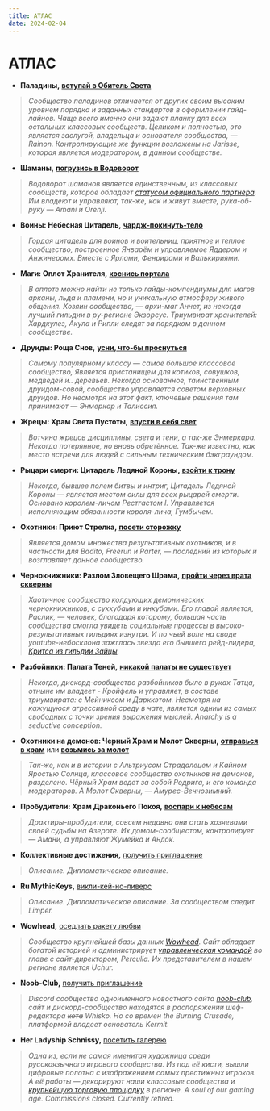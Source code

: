 ```yaml
---
title: АТЛАС
date: 2024-02-04
---
```


# АТЛАС

-  **Паладины,** [**вступай в Обитель Света**](https://discord.gg/yAhvHbM)
> *Сообщество паладинов отличается от других своим высоким уровнем порядка и заданных стандартов в оформлении гайд-лайнов. Чаще всего именно они задают планку для всех остальных классовых сообществ. Целиком и полностью, это является заслугой, владельца и основателя сообщества, — Rainon. Контролирующие же функции возложены на Jarisse, которая является модератором, в данном сообществе.*

- **Шаманы,** [**погрузись в Водоворот**](https://discord.gg/8Bag6kT)
> *Водоворот шаманов является единственным, из классовых сообществ, которое обладает [статусом официального партнера](https://support.discord.com/hc/ru/articles/360047236171-Партнёрские-и-верифицированные-серверы). Им владеют и управляют, так-же, как и живут вместе, рука-об-руку — Amani и Orenji.*

- **Воины: Небесная Цитадель,** [**чардж-покинуть-тело**](https://discord.gg/xmcWP5b)
> *Гордая цитадель для воинов и воительниц, приятное и теплое сообщество, построенное Январём и управляемое Яддером и Анжинеромх. Вместе с Ярлами, Фенрирами и Валькириями.*

- **Маги: Оплот Хранителя,** [**коснись портала**](https://discord.gg/bSwXsKG)
> *В оплоте можно найти не только гайды-компендиумы для магов арканы, льда и пламени, но и уникальную атмосферу живого общения. Хозяин сообщества, — архи-маг Аннет, из некогда лучший гильдии в ру-регионе Экзорсус. Триумвират хранителей: Хардкулез, Акула и Рипли следят за порядком в данном сообществе.*

- **Друиды: Роща Снов,** [**усни, что-бы проснуться**](https://discord.gg/5uPBe28)
> *Самому популярному классу — самое большое классовое сообщество,  Является пристанищем для котиков, совушков, медведей и.. деревьев. Некогда основанное, таинственным друидом-совой, сообщество управляется советом верховных друидов. Но несмотря на этот факт, ключевые решения там принимают — Энмеркар и Талиссия.*

- **Жрецы: Храм Света Пустоты,** [**впусти в себя свет**](https://discord.gg/G8zUnFxEs4)
> *Вотчина жрецов дисциплины, света и тени, а так-же Энмеркара. Некогда потерянное, но вновь обретённое. Так-же известно, как место встречи для людей с сильным техническим бэкграундом.*

- **Рыцари смерти: Цитадель Ледяной Короны,** [**взойти к трону**](https://discord.gg/QktwJdq)
> *Некогда, бывшее полем битвы и интриг, Цитадель Ледяной Короны — является местом силы для всех рыцарей смерти. Основано королем-личом Рестгастом I. Управляется исполняющим обязанности короля-лича, Гумбычем.*

- **Охотники: Приют Стрелка,** [**посети сторожку**](https://discord.gg/gjvNbyj)
> *Является домом множества результативных охотников, и в частности для Badito, Freerun и Parter, — последний из которых и возглавляет данное сообщество.*

- **Чернокнижники: Разлом Зловещего Шрама,** [**пройти через врата скверны**](https://discord.gg/tnfqRE4GZ9)
> *Хаотичное сообщество колдующих демонических чернокнижников, с суккубами и инкубами. Его главой является, Раслик, — человек, благодаря которому, большая часть сообщества смогла увидеть социальные процессы в высоко-результативных гильдиях изнутри. И по чьей воле на своде youtube-небосклона зажглась звезда его бывшего рейд-лидера, [Критса из гильдии Зайцы](https://www.youtube.com/watch?v=RIXlrQ70T8U).*

- **Разбойники: Палата Теней,** [**никакой палаты не существует**](https://discord.gg/GfcqXR5)
> *Некогда, дискорд-сообщество разбойников было в руках Татца, отныне им владеет - Кройфель и управляет, в составе триумвирата: с Мейниксом и Дарккэтом. Несмотря на кажущуюся агрессивной среду в чате, является одним из самых свободных с точки зрения выражения мыслей. Anarchy is a seductive conception.*

-  **Охотники на демонов: Черный Храм и Молот Скверны,** [**отправься в храм**](https://discord.gg/434y7Nh) или [**возьмись за молот**](https://discord.gg/hQbyRwZugV)
> *Так-же, как и в истории с Альтриусом Страдалецем и Кайном Яростью Солнца, классовое сообщество охотников на демонов, разделено. Чёрный Храм ведет за собой Родрига, и его команда модераторов. А Молот Скверны, — Амурес-Вечнозимний.*

- **Пробудители: Храм Драконьего Покоя,** [**воспари к небесам**](https://discord.gg/5yMyjh9SG7)
> *Драктиры-пробудители, совсем недавно они стать хозяевами своей судьбы на Азероте. Их домом-сообщестом, контролирует — Амани, а управляют Жумейка и Андок.*

- **Коллективные достижения,** [получить приглашение](https://discord.com/invite/eTdGHJ9)
> *Описание. Дипломатическое описание.*

- **Ru MythicKeys,** [викли-кей-но-ливерс](https://discord.com/invite/HWfryfD)
> *Описание. Дипломатическое описание. За сообществом следит Limper.*

- **Wowhead,** [оседлать ракету любви](https://discord.com/invite/wowhead)
> *Сообщество крупнейшей базы данных [Wowhead](https://wowhead.com). Сайт обладает богатой историей и администрирует [управленческая командой](https://www.wowhead.com/aboutus) во главе с сайт-директором, Perculia. Их представителем в нашем регионе является Uchur.*

- **Noob-Club,** [получить приглашение](https://discord.gg/nbJhf8Y)
> *Discord сообщество одноименного новостного сайта [noob-club](https://noob-club.ru), сайт и дискорд-сообщество находятся в распоряжении шеф-редактора ~~кота~~ Whisko. Но со времен the Burning Crusade, платформой владеет основатель Kermit.*

- **Her Ladyship Schnissy,** [посетить галерею](https://discord.gg/na8TfjF5mh)
> *Одна из, если не самая именитая художница среди русскоязычного игрового сообщества. Из под её кисти, вышли цифровые полотна с изображением самых престижных игроков. А её работы — декорируют наши классовые сообщества и [крупнейшую торговую площадку](https://funpay.com/) в регионе. A soul of our gaming age. Commissions closed. Currently retired.*

